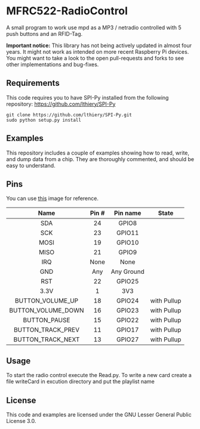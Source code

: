 MFRC522-RadioControl
==============
A small program to work use mpd as a MP3 / netradio controlled with 5 push buttons and an RFID-Tag.

**Important notice:** This library has not being actively updated in almost four years.
It might not work as intended on more recent Raspberry Pi devices. You might want to 
take a look to the open pull-requests and forks to see other implementations and bug-fixes.

## Requirements
This code requires you to have SPI-Py installed from the following repository:
https://github.com/lthiery/SPI-Py

```
git clone https://github.com/lthiery/SPI-Py.git
sudo python setup.py install
```

## Examples
This repository includes a couple of examples showing how to read, write, and dump data from a chip. They are thoroughly commented, and should be easy to understand.

## Pins
You can use [this](http://i.imgur.com/y7Fnvhq.png) image for reference.

| Name               | Pin # | Pin name   | State       |
|:------------------:|:-----:|:----------:|:-----------:|
| SDA                | 24    | GPIO8      |             |
| SCK                | 23    | GPIO11     |             |
| MOSI               | 19    | GPIO10     |             |
| MISO               | 21    | GPIO9      |             |
| IRQ                | None  | None       |             |
| GND                | Any   | Any Ground |             |
| RST                | 22    | GPIO25     |             |
| 3.3V               | 1     | 3V3        |             |
| BUTTON_VOLUME_UP   | 18    | GPIO24     | with Pullup |
| BUTTON_VOLUME_DOWN | 16    | GPIO23     | with Pullup |
| BUTTON_PAUSE       | 15    | GPIO22     | with Pullup |
| BUTTON_TRACK_PREV  | 11    | GPIO17     | with Pullup |
| BUTTON_TRACK_NEXT  | 13    | GPIO27     | with Pullup |

## Usage
To start the radio control execute the Read.py.
To write a new card create a file writeCard in excution directory and put the playlist name

## License
This code and examples are licensed under the GNU Lesser General Public License 3.0.
